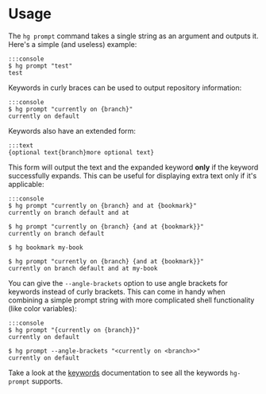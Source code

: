 Usage
=====

The `hg prompt` command takes a single string as an argument and outputs it.
Here's a simple (and useless) example:

    :::console
    $ hg prompt "test"
    test

Keywords in curly braces can be used to output repository information:

    :::console
    $ hg prompt "currently on {branch}"
    currently on default

Keywords also have an extended form:

    :::text
    {optional text{branch}more optional text}

This form will output the text and the expanded keyword **only** if the
keyword successfully expands. This can be useful for displaying extra text
only if it's applicable:

    :::console
    $ hg prompt "currently on {branch} and at {bookmark}"
    currently on branch default and at 
    
    $ hg prompt "currently on {branch} {and at {bookmark}}"
    currently on branch default 
    
    $ hg bookmark my-book
    
    $ hg prompt "currently on {branch} {and at {bookmark}}"
    currently on branch default and at my-book

You can give the `--angle-brackets` option to use angle brackets for keywords
instead of curly brackets. This can come in handy when combining a simple
prompt string with more complicated shell functionality (like color
variables):

    :::console
    $ hg prompt "{currently on {branch}}"
    currently on default
    
    $ hg prompt --angle-brackets "<currently on <branch>>"
    currently on default

Take a look at the [keywords][] documentation to see all the keywords
`hg-prompt` supports.

[keywords]: /documentation/keywords/